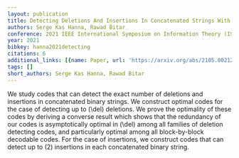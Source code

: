 ```yaml
---
layout: publication
title: Detecting Deletions And Insertions In Concatenated Strings With Optimal Redundancy
authors: Serge Kas Hanna, Rawad Bitar
conference: 2021 IEEE International Symposium on Information Theory (ISIT)
year: 2021
bibkey: hanna2021detecting
citations: 6
additional_links: [{name: Paper, url: 'https://arxiv.org/abs/2105.00212'}]
tags: []
short_authors: Serge Kas Hanna, Rawad Bitar
---
```

We study codes that can detect the exact number of deletions and insertions
in concatenated binary strings. We construct optimal codes for the case of
detecting up to \(\del\) deletions. We prove the optimality of these codes by
deriving a converse result which shows that the redundancy of our codes is
asymptotically optimal in \(\del\) among all families of deletion detecting
codes, and particularly optimal among all block-by-block decodable codes. For
the case of insertions, we construct codes that can detect up to \(2\) insertions
in each concatenated binary string.